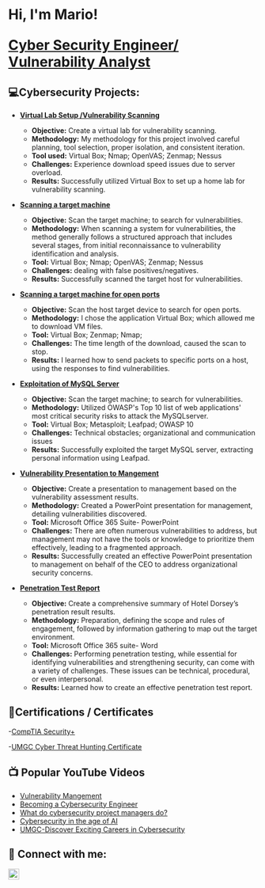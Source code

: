 <h1>Hi, I'm Mario!

  
[<b>Cyber Security Engineer/ Vulnerability Analyst</b>](https://github.com/user-attachments/files/18470539/Updated.Resume.2025.1.pdf)

<h2>💻Cybersecurity Projects:</h2>

- [<b> Virtual Lab Setup /Vulnerability Scanning </b>](https://github.com/darknite222/Home-Lab-Set-up-Vulnerability-Scanning.git)

  - **Objective:** Create a virtual lab for vulnerability scanning.
  - **Methodology:** My methodology for this project involved careful planning, tool selection, proper isolation, and consistent iteration.
  - **Tool used:** Virtual Box; Nmap; OpenVAS; Zenmap; Nessus
  - **Challenges:** Experience download speed issues due to server overload.  
  - **Results:** Successfully utilized Virtual Box to set up a home lab for vulnerability scanning. 
    
- [<b>Scanning a target machine</b>](https://github.com/darknite222/Scanning-a-Victim-Machine/blob/main/README.md)
  
  - **Objective:** Scan the target machine; to search for vulnerabilities.
  - **Methodology:** When scanning a system for vulnerabilities, the method generally follows a structured approach that includes several stages, from initial reconnaissance to vulnerability 
     identification and analysis. 
  - **Tool:** Virtual Box; Nmap; OpenVAS; Zenmap; Nessus
  - **Challenges:** dealing with false positives/negatives.
  - **Results:** Successfully scanned the target host for vulnerabilities.
    
- [<b>Scanning a target machine for open ports</b>](https://github.com/darknite222/Scanning-a-target-machine-for-open-ports)

  - **Objective:** Scan the host target device to search for open ports.
  - **Methodology:** I chose the application Virtual Box; which allowed me to download VM files.
  - **Tool:** Virtual Box; Zenmap; Nmap; 
  - **Challenges:** The time length of the download, caused the scan to stop.
  - **Results:** I learned how to send packets to specific ports on a host, using the responses to find vulnerabilities.
    
- [<b> Exploitation of MySQL Server </b>](https://github.com/darknite222/Exploitation-of-MySQL-Server)

  - **Objective:** Scan the target machine; to search for vulnerabilities.
  - **Methodology:**  Utilized OWASP's Top 10 list of web applications' most critical security risks to attack the MySQLserver.
  - **Tool:** Virtual Box; Metasploit; Leafpad; OWASP 10
  - **Challenges:** Technical obstacles; organizational and communication issues
  - **Results:** Successfully exploited the target MySQL server, extracting personal information using Leafpad. 

- [<b>Vulnerability Presentation to Mangement</b>](https://github.com/darknite222/Vulnerability-Presentation-to-Management)

  - **Objective:** Create a presentation to management based on the vulnerability assessment results.
  - **Methodology:** Created a PowerPoint presentation for management, detailing vulnerabilities discovered.
  - **Tool:** Microsoft Office 365 Suite- PowerPoint
  - **Challenges:** There are often numerous vulnerabilities to address, but management may not have the tools or knowledge to prioritize them effectively, leading to a fragmented approach.
  - **Results:** Successfully created an effective PowerPoint presentation to management on behalf of the CEO to address organizational security concerns.
 
- [<b>Penetration Test Report</b>](https://github.com/darknite222/Penetration-Test-Report)

  - **Objective:** Create a comprehensive summary of Hotel Dorsey’s penetration result results.
  - **Methodology:** Preparation, defining the scope and rules of engagement, followed by information gathering to map out the target environment.
  - **Tool:** Microsoft Office 365 suite- Word
  - **Challenges:** Performing penetration testing, while essential for identifying vulnerabilities and strengthening security, can come with a variety of challenges. These issues can be 
                    technical, procedural, or even interpersonal.
  - **Results:** Learned how to create an effective penetration test report. 

<h2> 📑Certifications / Certificates </h2>

  -[CompTIA Security+](https://acrobat.adobe.com/id/urn:aaid:sc:VA6C2:93fb1ac1-2392-48f2-8177-52ed6c55770e)
  
  -[UMGC Cyber Threat Hunting Certificate](https://acrobat.adobe.com/id/urn:aaid:sc:VA6C2:1ac5de6f-0c26-4c61-a4f1-cbc05e1b5e54)




<h2>📺 Popular YouTube Videos</h2>

- [Vulnerability Mangement](https://www.youtube.com/watch?v=FrnX28OgiJI&t=9s)
- [Becoming a Cybersecurity Engineer](https://www.youtube.com/watch?v=LKxLiBgLfIU)
- [What do cybersecurity project managers do?](https://www.youtube.com/watch?v=cUSjbw1tQNE)
- [Cybersecurity in the age of AI](https://www.youtube.com/watch?v=qVET1vD3NtQ)
- [UMGC-Discover Exciting Careers in Cybersecurity](https://www.youtube.com/watch?v=rPYUUR_IVTc)

<h2> 🔗 Connect with me:</h2>


[<img align="left" alt="Mario Wilson | LinkedIn" width="22px" src="https://cdn.jsdelivr.net/npm/simple-icons@v3/icons/linkedin.svg" />][linkedin]



[linkedin]: https://linkedin.com/in/mariowilson2023

<!--
**joshmadakor1/joshmadakor1** is a ✨ _special_ ✨ repository because its `README.md` (this file) appears on your GitHub profile.

Here are some ideas to get you started:

- 🔭 I’m currently working on ...
- 🌱 I’m currently learning ...
- 👯 I’m looking to collaborate on ...
- 🤔 I’m looking for help with ...
- 💬 Ask me about ...
- 📫 How to reach me: ...
- 😄 Pronouns: ...
- ⚡ Fun fact: ...
-->
